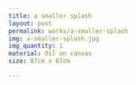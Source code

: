 ```yaml
---
title: a smaller splash
layout: post
permalink: works/a-smaller-splash
img: a-smaller-splash.jpg
img_quantity: 1
material: Oil on canvas
size: 87cm x 67cm

---
```

